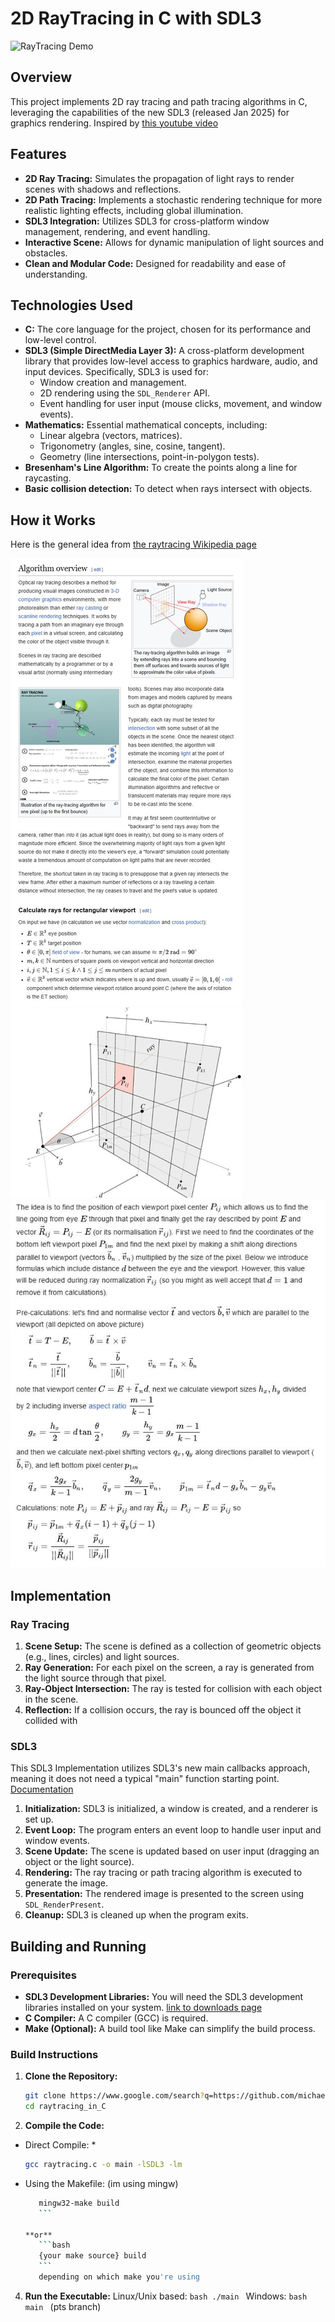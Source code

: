 # 2D RayTracing in C with SDL3

![RayTracing Demo](https://github.com/michaelrzg/raytracing_in_C/blob/main/Screenshots/Raytracing_demo.png)

## Overview

This project implements 2D ray tracing and path tracing algorithms in C, leveraging the capabilities of the new SDL3 (released Jan 2025) for graphics rendering.
Inspired by [this youtube video](https://www.youtube.com/watch?v=27iEILBpI04&ab_channel=HirschDaniel)

## Features

- **2D Ray Tracing:** Simulates the propagation of light rays to render scenes with shadows and reflections.
- **2D Path Tracing:** Implements a stochastic rendering technique for more realistic lighting effects, including global illumination.
- **SDL3 Integration:** Utilizes SDL3 for cross-platform window management, rendering, and event handling.
- **Interactive Scene:** Allows for dynamic manipulation of light sources and obstacles.
- **Clean and Modular Code:** Designed for readability and ease of understanding.

## Technologies Used

- **C:** The core language for the project, chosen for its performance and low-level control.
- **SDL3 (Simple DirectMedia Layer 3):** A cross-platform development library that provides low-level access to graphics hardware, audio, and input devices. Specifically, SDL3 is used for:
  - Window creation and management.
  - 2D rendering using the `SDL_Renderer` API.
  - Event handling for user input (mouse clicks, movement, and window events).
- **Mathematics:** Essential mathematical concepts, including:
  - Linear algebra (vectors, matrices).
  - Trigonometry (angles, sine, cosine, tangent).
  - Geometry (line intersections, point-in-polygon tests).
- **Bresenham's Line Algorithm:** To create the points along a line for raycasting.
- **Basic collision detection:** To detect when rays intersect with objects.

## How it Works

Here is the general idea from [the raytracing Wikipedia page](<https://en.wikipedia.org/wiki/Ray_tracing_(graphics)>)

![Alg overview](https://github.com/michaelrzg/raytracing_in_C/blob/main/Screenshots/Algorithm_Overview_Wiki.JPG)
![General Guide Wiki](https://github.com/michaelrzg/raytracing_in_C/blob/main/Screenshots/Math_Explained_Wiki.JPG)

## Implementation

### Ray Tracing

1.  **Scene Setup:** The scene is defined as a collection of geometric objects (e.g., lines, circles) and light sources.
2.  **Ray Generation:** For each pixel on the screen, a ray is generated from the light source through that pixel.
3.  **Ray-Object Intersection:** The ray is tested for collision with each object in the scene.
4.  **Reflection:** If a collision occurs, the ray is bounced off the object it collided with

### SDL3

This SDL3 Implementation utilizes SDL3's new main callbacks approach, meaning it does not need a typical "main" function starting point. [Documentation](https://wiki.libsdl.org/SDL3/README/main-functions)

1.  **Initialization:** SDL3 is initialized, a window is created, and a renderer is set up.
2.  **Event Loop:** The program enters an event loop to handle user input and window events.
3.  **Scene Update:** The scene is updated based on user input (dragging an object or the light source).
4.  **Rendering:** The ray tracing or path tracing algorithm is executed to generate the image.
5.  **Presentation:** The rendered image is presented to the screen using `SDL_RenderPresent`.
6.  **Cleanup:** SDL3 is cleaned up when the program exits.

## Building and Running

### Prerequisites

- **SDL3 Development Libraries:** You will need the SDL3 development libraries installed on your system.
  [link to downloads page](https://github.com/libsdl-org/SDL/releases)
- **C Compiler:** A C compiler (GCC) is required.
- **Make (Optional):** A build tool like Make can simplify the build process.

### Build Instructions

1.  **Clone the Repository:**
    ```bash
    git clone https://www.google.com/search?q=https://github.com/michaelrzg/raytracing_in_C.git
    cd raytracing_in_C
    ```
2.  **Compile the Code:**

- Direct Compile: \*

  ```bash
  gcc raytracing.c -o main -lSDL3 -lm
  ```

- Using the Makefile:
  (im using mingw)

  ````bash
     mingw32-make build
     ```

  **or**
     ```bash
     {your make source} build
     ```
     depending on which make you're using
  ````

4.  **Run the Executable:**
    Linux/Unix based:
    `bash
./main
`
    Windows:
    `bash
main
`
    (pts branch)
